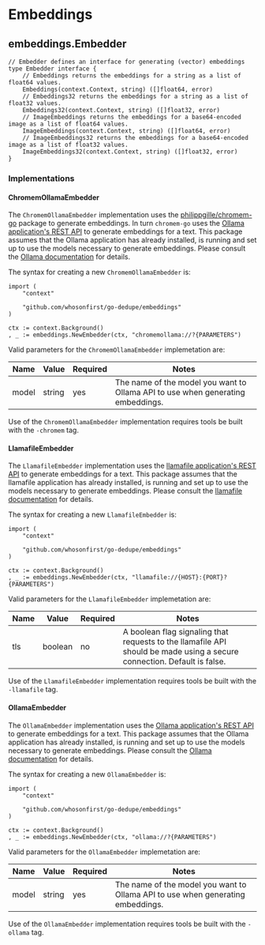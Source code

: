 # Embeddings

## embeddings.Embedder

```
// Embedder defines an interface for generating (vector) embeddings
type Embedder interface {
	// Embeddings returns the embeddings for a string as a list of float64 values.
	Embeddings(context.Context, string) ([]float64, error)
	// Embeddings32 returns the embeddings for a string as a list of float32 values.
	Embeddings32(context.Context, string) ([]float32, error)
	// ImageEmbeddings returns the embeddings for a base64-encoded image as a list of float64 values.	
	ImageEmbeddings(context.Context, string) ([]float64, error)
	// ImageEmbeddings32 returns the embeddings for a base64-encoded image as a list of float32 values.		
	ImageEmbeddings32(context.Context, string) ([]float32, error)
}
```

### Implementations

#### ChromemOllamaEmbedder

The `ChromemOllamaEmbedder` implementation uses the [philippgille/chromem-go](https://github.com/philippgille/chromem-go) package to generate embeddings. In turn `chromem-go` uses the [Ollama application's REST API](https://github.com/ollama/ollama?tab=readme-ov-file#rest-api) to generate embeddings for a text. This package assumes that the Ollama application has already installed, is running and set up to use the models necessary to generate embeddings. Please consult the [Ollama documentation](https://github.com/ollama/ollama) for details.

The syntax for creating a new `ChromemOllamaEmbedder` is:

```
import (
	"context"
	
	"github.com/whosonfirst/go-dedupe/embeddings"
)

ctx := context.Background()
, _ := embeddings.NewEmbedder(ctx, "chromemollama://?{PARAMETERS")
```

Valid parameters for the `ChromemOllamaEmbedder` implemetation are:

| Name | Value | Required | Notes |
| --- | --- | --- | --- |
| model | string| yes | The name of the model you want to Ollama API to use when generating embeddings. |

Use of the `ChromemOllamaEmbedder` implementation requires tools be built with the `-chromem` tag.

#### LlamafileEmbedder

The `LlamafileEmbedder` implementation uses the [llamafile application's REST API](https://github.com/Mozilla-Ocho/llamafile/blob/main/llama.cpp/server/README.md#api-endpoints) to generate embeddings for a text. This package assumes that the llamafile application has already installed, is running and set up to use the models necessary to generate embeddings. Please consult the [llamafile documentation](https://github.com/Mozilla-Ocho/llamafile/tree/main) for details.

The syntax for creating a new `LlamafileEmbedder` is:

```
import (
	"context"
	
	"github.com/whosonfirst/go-dedupe/embeddings"
)

ctx := context.Background()
, _ := embeddings.NewEmbedder(ctx, "llamafile://{HOST}:{PORT}?{PARAMETERS")
```

Valid parameters for the `LlamafileEmbedder` implemetation are:

| Name | Value | Required | Notes |
| --- | --- | --- | --- |
| tls | boolean| no | A boolean flag signaling that requests to the llamafile API should be made using a secure connection. Default is false. |

Use of the `LlamafileEmbedder` implementation requires tools be built with the `-llamafile` tag.

#### OllamaEmbedder

The `OllamaEmbedder` implementation uses the [Ollama application's REST API](https://github.com/ollama/ollama?tab=readme-ov-file#rest-api) to generate embeddings for a text. This package assumes that the Ollama application has already installed, is running and set up to use the models necessary to generate embeddings. Please consult the [Ollama documentation](https://github.com/ollama/ollama) for details.

The syntax for creating a new `OllamaEmbedder` is:

```
import (
	"context"
	
	"github.com/whosonfirst/go-dedupe/embeddings"
)

ctx := context.Background()
, _ := embeddings.NewEmbedder(ctx, "ollama://?{PARAMETERS")
```

Valid parameters for the `OllamaEmbedder` implemetation are:

| Name | Value | Required | Notes |
| --- | --- | --- | --- |
| model | string| yes | The name of the model you want to Ollama API to use when generating embeddings. |

Use of the `OllamaEmbedder` implementation requires tools be built with the `-ollama` tag.